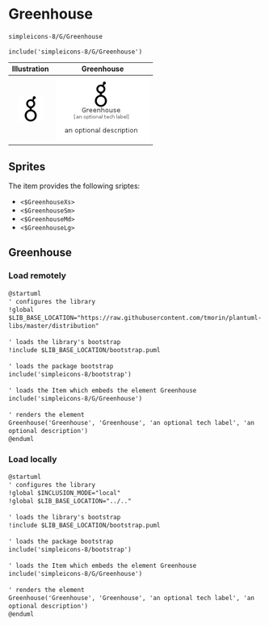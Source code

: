 # Greenhouse


```text
simpleicons-8/G/Greenhouse
```

```text
include('simpleicons-8/G/Greenhouse')
```



| Illustration | Greenhouse |
| :---: | :---: |
| ![illustration for Illustration](../../simpleicons-8/G/Greenhouse.png) | ![illustration for Greenhouse](../../simpleicons-8/G/Greenhouse.Local.png) |



## Sprites
The item provides the following sriptes:

- `<$GreenhouseXs>`
- `<$GreenhouseSm>`
- `<$GreenhouseMd>`
- `<$GreenhouseLg>`





## Greenhouse

### Load remotely
```plantuml
@startuml
' configures the library
!global $LIB_BASE_LOCATION="https://raw.githubusercontent.com/tmorin/plantuml-libs/master/distribution"

' loads the library's bootstrap
!include $LIB_BASE_LOCATION/bootstrap.puml

' loads the package bootstrap
include('simpleicons-8/bootstrap')

' loads the Item which embeds the element Greenhouse
include('simpleicons-8/G/Greenhouse')

' renders the element
Greenhouse('Greenhouse', 'Greenhouse', 'an optional tech label', 'an optional description')
@enduml
```

### Load locally
```plantuml
@startuml
' configures the library
!global $INCLUSION_MODE="local"
!global $LIB_BASE_LOCATION="../.."

' loads the library's bootstrap
!include $LIB_BASE_LOCATION/bootstrap.puml

' loads the package bootstrap
include('simpleicons-8/bootstrap')

' loads the Item which embeds the element Greenhouse
include('simpleicons-8/G/Greenhouse')

' renders the element
Greenhouse('Greenhouse', 'Greenhouse', 'an optional tech label', 'an optional description')
@enduml
```

